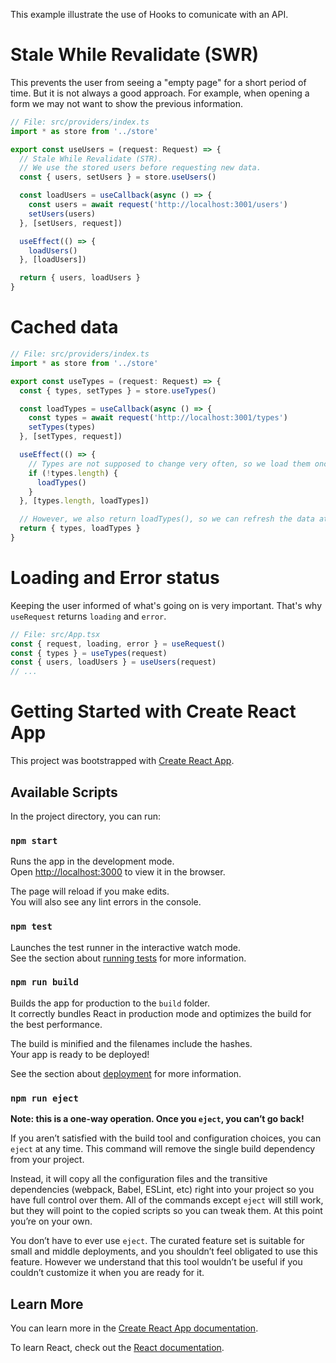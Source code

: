 This example illustrate the use of Hooks to comunicate with an API.

# Stale While Revalidate (SWR)

This prevents the user from seeing a "empty page" for a short period of time. But it is not always a good approach. For example, when opening a form we may not want to show the previous information.

```ts
// File: src/providers/index.ts
import * as store from '../store'

export const useUsers = (request: Request) => {
  // Stale While Revalidate (STR).
  // We use the stored users before requesting new data.
  const { users, setUsers } = store.useUsers()

  const loadUsers = useCallback(async () => {
    const users = await request('http://localhost:3001/users')
    setUsers(users)
  }, [setUsers, request])

  useEffect(() => {
    loadUsers()
  }, [loadUsers])

  return { users, loadUsers }
}
```

# Cached data
```ts
// File: src/providers/index.ts
import * as store from '../store'

export const useTypes = (request: Request) => {
  const { types, setTypes } = store.useTypes()

  const loadTypes = useCallback(async () => {
    const types = await request('http://localhost:3001/types')
    setTypes(types)
  }, [setTypes, request])

  useEffect(() => {
    // Types are not supposed to change very often, so we load them once
    if (!types.length) {
      loadTypes()
    }
  }, [types.length, loadTypes])

  // However, we also return loadTypes(), so we can refresh the data at any time.
  return { types, loadTypes }
}
```

# Loading and Error status

Keeping the user informed of what's going on is very important.
That's why `useRequest` returns `loading` and `error`.

```ts
// File: src/App.tsx
const { request, loading, error } = useRequest()
const { types } = useTypes(request)
const { users, loadUsers } = useUsers(request)
// ...
```

# Getting Started with Create React App

This project was bootstrapped with [Create React App](https://github.com/facebook/create-react-app).

## Available Scripts

In the project directory, you can run:

### `npm start`

Runs the app in the development mode.\
Open [http://localhost:3000](http://localhost:3000) to view it in the browser.

The page will reload if you make edits.\
You will also see any lint errors in the console.

### `npm test`

Launches the test runner in the interactive watch mode.\
See the section about [running tests](https://facebook.github.io/create-react-app/docs/running-tests) for more information.

### `npm run build`

Builds the app for production to the `build` folder.\
It correctly bundles React in production mode and optimizes the build for the best performance.

The build is minified and the filenames include the hashes.\
Your app is ready to be deployed!

See the section about [deployment](https://facebook.github.io/create-react-app/docs/deployment) for more information.

### `npm run eject`

**Note: this is a one-way operation. Once you `eject`, you can’t go back!**

If you aren’t satisfied with the build tool and configuration choices, you can `eject` at any time. This command will remove the single build dependency from your project.

Instead, it will copy all the configuration files and the transitive dependencies (webpack, Babel, ESLint, etc) right into your project so you have full control over them. All of the commands except `eject` will still work, but they will point to the copied scripts so you can tweak them. At this point you’re on your own.

You don’t have to ever use `eject`. The curated feature set is suitable for small and middle deployments, and you shouldn’t feel obligated to use this feature. However we understand that this tool wouldn’t be useful if you couldn’t customize it when you are ready for it.

## Learn More

You can learn more in the [Create React App documentation](https://facebook.github.io/create-react-app/docs/getting-started).

To learn React, check out the [React documentation](https://reactjs.org/).
